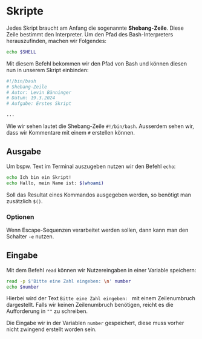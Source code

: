 # Skripte

Jedes Skript braucht am Anfang die sogenannte **Shebang-Zeile**. Diese Zeile bestimmt den Interpreter. Um den Pfad des Bash-Interpreters herauszufinden, machen wir Folgendes:

````Bash
echo $SHELL
````

Mit diesem Befehl bekommen wir den Pfad von Bash und können diesen nun in unserem Skript einbinden:

````Bash
#!/bin/bash
# Shebang-Zeile
# Autor: Levin Bänninger
# Datum: 19.3.2024
# Aufgabe: Erstes Skript

...
````

Wie wir sehen lautet die Shebang-Zeile `#!/bin/bash`. Ausserdem sehen wir, dass wir Kommentare mit einem `#` erstellen können.

## Ausgabe

Um bspw. Text im Terminal auszugeben nutzen wir den Befehl `echo`:

````Bash
echo Ich bin ein Skript!
echo Hallo, mein Name ist: $(whoami)
````

Soll das Resultat eines Kommandos ausgegeben werden, so benötigt man zusätzlich `$()`.

### Optionen

Wenn Escape-Sequenzen verarbeitet werden sollen, dann kann man den Schalter `-e` nutzen.

## Eingabe

Mit dem Befehl `read` können wir Nutzereingaben in einer Variable speichern:

````Bash
read -p $'Bitte eine Zahl eingeben: \n' number
echo $number
````

Hierbei wird der Text `Bitte eine Zahl eingeben: ` mit einem Zeilenumbruch dargestellt. Falls wir keinen Zeilenumbruch benötigen, reicht es die Aufforderung in `""` zu schreiben.

Die Eingabe wir in der Variablen `number` gespeichert, diese muss vorher nicht zwingend erstellt worden sein.